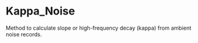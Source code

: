 # Kappa_Noise
Method to calculate slope or high-frequency decay (kappa) from ambient noise records. 
